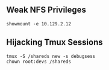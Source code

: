 ## Weak NFS Privileges

```shell-session
showmount -e 10.129.2.12
```

## Hijacking Tmux Sessions

```shell-session
tmux -S /shareds new -s debugsess
chown root:devs /shareds
```
